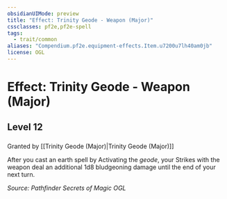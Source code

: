 ```yaml
---
obsidianUIMode: preview
title: "Effect: Trinity Geode - Weapon (Major)"
cssclasses: pf2e,pf2e-spell
tags:
  - trait/common
aliases: "Compendium.pf2e.equipment-effects.Item.u7200u7lh40am0jb"
license: OGL
---
```

# Effect: Trinity Geode - Weapon (Major)
## Level 12
### 






Granted by [[Trinity Geode (Major)|Trinity Geode (Major)]]

After you cast an earth spell by Activating the _geode_, your Strikes with the weapon deal an additional 1d8 bludgeoning damage until the end of your next turn.

*Source: Pathfinder Secrets of Magic*
*OGL*